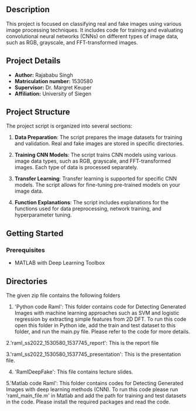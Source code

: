 ## Description

This project is focused on classifying real and fake images using various image processing techniques. It includes code for training and evaluating convolutional neural networks (CNNs) on different types of image data, such as RGB, grayscale, and FFT-transformed images.

## Project Details

- **Author:** Rajababu Singh
- **Matriculation number:** 1530580
- **Supervisor:** Dr. Margret Keuper
- **Affiliation:** University of Siegen

## Project Structure

The project script is organized into several sections:

1. **Data Preparation**: The script prepares the image datasets for training and validation. Real and fake images are stored in specific directories.

2. **Training CNN Models**: The script trains CNN models using various image data types, such as RGB, grayscale, and FFT-transformed images. Each type of data is processed separately.

3. **Transfer Learning**: Transfer learning is supported for specific CNN models. The script allows for fine-tuning pre-trained models on your image data.

4. **Function Explanations**: The script includes explanations for the functions used for data preprocessing, network training, and hyperparameter tuning.

## Getting Started

### Prerequisites

- MATLAB with Deep Learning Toolbox


## Directories

The given zip file contains the following folders

1. 'Python code Raml': This folder contains code for Detecting Generated Images with machine learning approaches such as
SVM and logistic regression by extracting simple features from 2D DFT. To run this code open this folder in Python ide, add the train and test dataset to this folder, and run the main.py file. Please refer to the code for more details.


2.'raml_ss2022_1530580_1537745_report': This is the report file

3.'raml_ss2022_1530580_1537745_presentation': This is the presentation file.

4. 'RamlDeepFake': This file contains lecture slides.

5.'Matlab code Raml': This folder contains codes for Detecting Generated Images with deep learning methods (CNN). To run this code please run 'raml_main_file.m' in Matlab and add the path for training and test datasets in the code. Please install the required packages and read the code.
